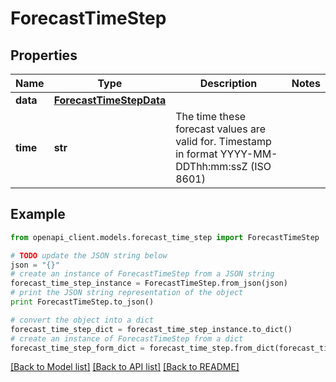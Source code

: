 # ForecastTimeStep


## Properties

Name | Type | Description | Notes
------------ | ------------- | ------------- | -------------
**data** | [**ForecastTimeStepData**](ForecastTimeStepData.md) |  | 
**time** | **str** | The time these forecast values are valid for. Timestamp in format YYYY-MM-DDThh:mm:ssZ (ISO 8601) | 

## Example

```python
from openapi_client.models.forecast_time_step import ForecastTimeStep

# TODO update the JSON string below
json = "{}"
# create an instance of ForecastTimeStep from a JSON string
forecast_time_step_instance = ForecastTimeStep.from_json(json)
# print the JSON string representation of the object
print ForecastTimeStep.to_json()

# convert the object into a dict
forecast_time_step_dict = forecast_time_step_instance.to_dict()
# create an instance of ForecastTimeStep from a dict
forecast_time_step_form_dict = forecast_time_step.from_dict(forecast_time_step_dict)
```
[[Back to Model list]](../README.md#documentation-for-models) [[Back to API list]](../README.md#documentation-for-api-endpoints) [[Back to README]](../README.md)


